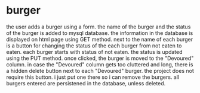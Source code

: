 # burger

the user adds a burger using a form.  the name of the burger and the status of the burger is added to mysql database. the information in the database is displayed on html page using GET method. next to the name of each burger is a button for changing the status of the each burger from not eaten to eaten.  each burger starts with status of not eaten. the status is updated using the PUT method.  once clicked, the burger is moved to the "Devoured" column. in case the "Devoured" column gets too cluttered and long, there is a hidden delete button next to each "Devoured" burger.  the project does not require this button. i just put one there so i can remove the burgers.  all burgers entered are persistened in the database, unless deleted.